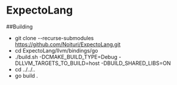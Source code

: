 # ExpectoLang

##Building
- git clone --recurse-submodules https://github.com/Noituri/ExpectoLang.git
- cd ExpectoLang/llvm/bindings/go
- ./build.sh -DCMAKE_BUILD_TYPE=Debug -DLLVM_TARGETS_TO_BUILD=host -DBUILD_SHARED_LIBS=ON
- cd ../../..
- go build .